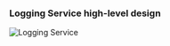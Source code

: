 ### Logging Service high-level design

![Logging Service](https://user-images.githubusercontent.com/23628103/161596213-05636381-f90c-400d-b965-0382093f5c75.png)